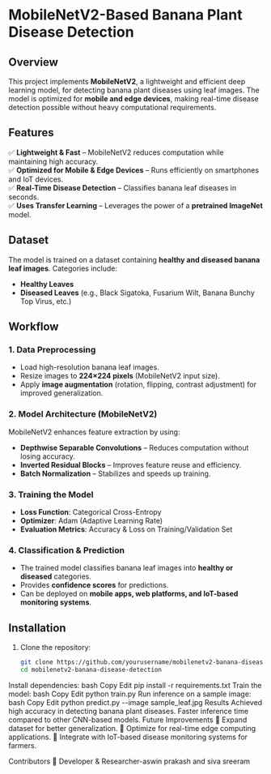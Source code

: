 # MobileNetV2-Based Banana Plant Disease Detection  

## Overview  
This project implements **MobileNetV2**, a lightweight and efficient deep learning model, for detecting banana plant diseases using leaf images. The model is optimized for **mobile and edge devices**, making real-time disease detection possible without heavy computational requirements.  

## Features  
✅ **Lightweight & Fast** – MobileNetV2 reduces computation while maintaining high accuracy.  
✅ **Optimized for Mobile & Edge Devices** – Runs efficiently on smartphones and IoT devices.  
✅ **Real-Time Disease Detection** – Classifies banana leaf diseases in seconds.  
✅ **Uses Transfer Learning** – Leverages the power of a **pretrained ImageNet** model.  

## Dataset  
The model is trained on a dataset containing **healthy and diseased banana leaf images**. Categories include:  
- **Healthy Leaves**  
- **Diseased Leaves** (e.g., Black Sigatoka, Fusarium Wilt, Banana Bunchy Top Virus, etc.)  

## Workflow  
### **1. Data Preprocessing**  
- Load high-resolution banana leaf images.  
- Resize images to **224×224 pixels** (MobileNetV2 input size).  
- Apply **image augmentation** (rotation, flipping, contrast adjustment) for improved generalization.  

### **2. Model Architecture (MobileNetV2)**  
MobileNetV2 enhances feature extraction by using:  
- **Depthwise Separable Convolutions** – Reduces computation without losing accuracy.  
- **Inverted Residual Blocks** – Improves feature reuse and efficiency.  
- **Batch Normalization** – Stabilizes and speeds up training.  

### **3. Training the Model**  
- **Loss Function**: Categorical Cross-Entropy  
- **Optimizer**: Adam (Adaptive Learning Rate)  
- **Evaluation Metrics**: Accuracy & Loss on Training/Validation Set  

### **4. Classification & Prediction**  
- The trained model classifies banana leaf images into **healthy or diseased** categories.  
- Provides **confidence scores** for predictions.  
- Can be deployed on **mobile apps, web platforms, and IoT-based monitoring systems**.  

## Installation  
1. Clone the repository:  
   ```bash
   git clone https://github.com/yourusername/mobilenetv2-banana-disease-detection.git
   cd mobilenetv2-banana-disease-detection
Install dependencies:
bash
Copy
Edit
pip install -r requirements.txt
Train the model:
bash
Copy
Edit
python train.py
Run inference on a sample image:
bash
Copy
Edit
python predict.py --image sample_leaf.jpg
Results
Achieved high accuracy in detecting banana plant diseases.
Faster inference time compared to other CNN-based models.
Future Improvements
🔹 Expand dataset for better generalization.
🔹 Optimize for real-time edge computing applications.
🔹 Integrate with IoT-based disease monitoring systems for farmers.


Contributors
🚀  Developer & Researcher-aswin prakash and siva sreeram 
